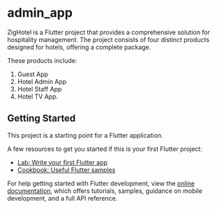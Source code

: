 # admin_app

ZigHotel is a Flutter project that provides a comprehensive solution for hospitality management.
The project consists of four distinct products designed for hotels, offering a complete package.

These products include:

1) Guest App
2) Hotel Admin App
3) Hotel Staff App
4) Hotel TV App.

## Getting Started

This project is a starting point for a Flutter application.

A few resources to get you started if this is your first Flutter project:

- [Lab: Write your first Flutter app](https://docs.flutter.dev/get-started/codelab)
- [Cookbook: Useful Flutter samples](https://docs.flutter.dev/cookbook)

For help getting started with Flutter development, view the
[online documentation](https://docs.flutter.dev/), which offers tutorials,
samples, guidance on mobile development, and a full API reference.
